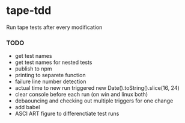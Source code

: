 # tape-tdd
Run tape tests after every modification

### TODO
* get test names
* get test names for nested tests
* publish to npm
* printing to separete function
* failure line number detection
* actual time to new run triggered new Date().toString().slice(16, 24)
* clear console before each run (on win and linux both)
* debaouncing and checking out multiple triggers for one change
* add babel
* ASCI ART figure to differenctiate test runs
